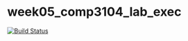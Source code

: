 # week05_comp3104_lab_exec

[![Build Status](https://travis-ci.com/VanV-GBC/week05_comp3104_lab_exec.svg?branch=master)](https://travis-ci.com/VanV-GBC/week05_comp3104_lab_exec)